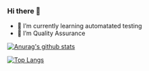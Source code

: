 ### Hi there 👋

- 🌱 I’m currently learning automatated testing
- 👯 I’m Quality Assurance

[![Anurag's github stats](https://github-readme-stats.vercel.app/api?username=AekachaiBoonruang&show_icons=true&theme=radical&count_private=true)](https://github.com/anuraghazra/github-readme-stats)

[![Top Langs](https://github-readme-stats.vercel.app/api/top-langs/?username=AekachaiBoonruang&show_icons=true&theme=radical&count_private=true&layout=compact)](https://github.com/anuraghazra/github-readme-stats)

